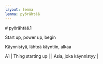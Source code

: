 ```yaml
---
layout: lemma
lemma: pyörähtää
---
```


<div class="sense">
# <span class="sensename">pyörähtää.1</span>

<span class="description">Start up, power up, begin</span>

<span class="description">Käynnistyä, lähteä käyntiin, alkaa</span>

A1 | Thing starting up |   | Asia, joka käynnistyy |  

</div>

